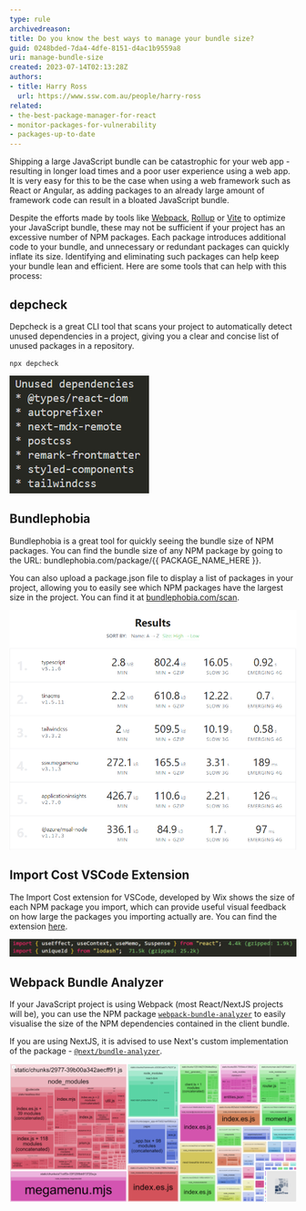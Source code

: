 ```yaml
---
type: rule
archivedreason: 
title: Do you know the best ways to manage your bundle size?
guid: 0248bded-7da4-4dfe-8151-d4ac1b9559a8
uri: manage-bundle-size
created: 2023-07-14T02:13:28Z
authors:
- title: Harry Ross
  url: https://www.ssw.com.au/people/harry-ross
related:
- the-best-package-manager-for-react
- monitor-packages-for-vulnerability
- packages-up-to-date
---
```



Shipping a large JavaScript bundle can be catastrophic for your web app - resulting in longer load times and a poor user experience using a web app. It is very easy for this to be the case when using a web framework such as React or Angular, as adding packages to an already large amount of framework code can result in a bloated JavaScript bundle. 

<!--endintro-->

Despite the efforts made by tools like [Webpack](https://webpack.js.org/), [Rollup](https://rollupjs.org/) or [Vite](https://vitejs.dev/) to optimize your JavaScript bundle, these may not be sufficient if your project has an excessive number of NPM packages. Each package introduces additional code to your bundle, and unnecessary or redundant packages can quickly inflate its size. Identifying and eliminating such packages can help keep your bundle lean and efficient. Here are some tools that can help with this process:

## depcheck

Depcheck is a great CLI tool that scans your project to automatically detect unused dependencies in a project, giving you a clear and concise list of unused packages in a repository. 

```shell
npx depcheck
```

![Figure: A list of the unused dependencies in a project](depcheck.png)

## Bundlephobia

Bundlephobia is a great tool for quickly seeing the bundle size of NPM packages. You can find the bundle size of any NPM package by going to the URL: bundlephobia.com/package/{{ PACKAGE_NAME_HERE }}. 

You can also upload a package.json file to display a list of packages in your project, allowing you to easily see which NPM packages have the largest size in the project. You can find it at [bundlephobia.com/scan](https://bundlephobia.com/scan).

![Figure: The list of packages from the package.json file, sorted by size](bundlephobia_list.png)

## Import Cost VSCode Extension

The Import Cost extension for VSCode, developed by Wix shows the size of each NPM package you import, which can provide useful visual feedback on how large the packages you importing actually are. You can find the extension [here](https://marketplace.visualstudio.com/items?itemName=wix.vscode-import-cost). 

![Figure: The extension in action - shows you how large each package is, as you import it](import-cost.png)


## Webpack Bundle Analyzer 

If your JavaScript project is using Webpack (most React/NextJS projects will be), you can use the NPM package [`webpack-bundle-analyzer`](https://www.npmjs.com/package/webpack-bundle-analyzer) to easily visualise the size of the NPM dependencies contained in the client bundle. 


If you are using NextJS, it is advised to use Next's custom implementation of the package - [`@next/bundle-analyzer`](https://www.npmjs.com/package/@next/bundle-analyzer).


![Figure: The bundle map for the NextJS SSW Website](webpack-bundle-analyzer.png)